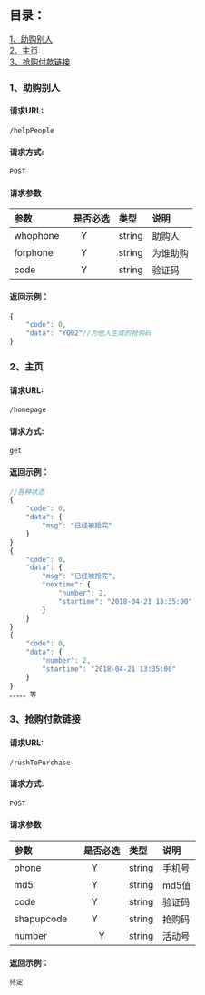 ## 目录：
[1、助购别人](#1助购别人)<br/>
[2、主页](#2主页)<br/>
[3、抢购付款链接](#3抢购付款链接)<br/>

### 1、助购别人

#### 请求URL:
```
/helpPeople
```

#### 请求方式: 
```
POST
```

#### 请求参数

|参数|是否必选|类型|说明|
|:-----|:-------:|:-----|:-----|
|whophone    |Y       |string|助购人|
|forphone   |Y       |string|为谁助购|
|code     |Y       |string|验证码|

#### 返回示例：

```javascript
{
    "code": 0,
    "data": "YQ02"//为他人生成的抢购码
}
```

### 2、主页

#### 请求URL:
```
/homepage
```

#### 请求方式: 
```
get
```



#### 返回示例：

```javascript
//各种状态
{
    "code": 0,
    "data": {
        "msg": "已经被抢完"
    }
}
{
    "code": 0,
    "data": {
        "msg": "已经被抢完",
        "nextime": {
            "number": 2,
            "startime": "2018-04-21 13:35:00"
        }
    }
}
{
    "code": 0,
    "data": {
        "number": 2,
        "startime": "2018-04-21 13:35:00"
    }
}
。。。。。等
```

### 3、抢购付款链接

#### 请求URL:
```
/rushToPurchase
```

#### 请求方式: 
```
POST
```

#### 请求参数

|参数|是否必选|类型|说明|
|:-----|:-------:|:-----|:-----|
|phone    |Y       |string|手机号|
|md5   |Y       |string|md5值|
|code     |Y       |string|验证码|
|shapupcode     |Y       |string|抢购码|
|number|Y|string|活动号|

#### 返回示例：

```javascript
待定
```

